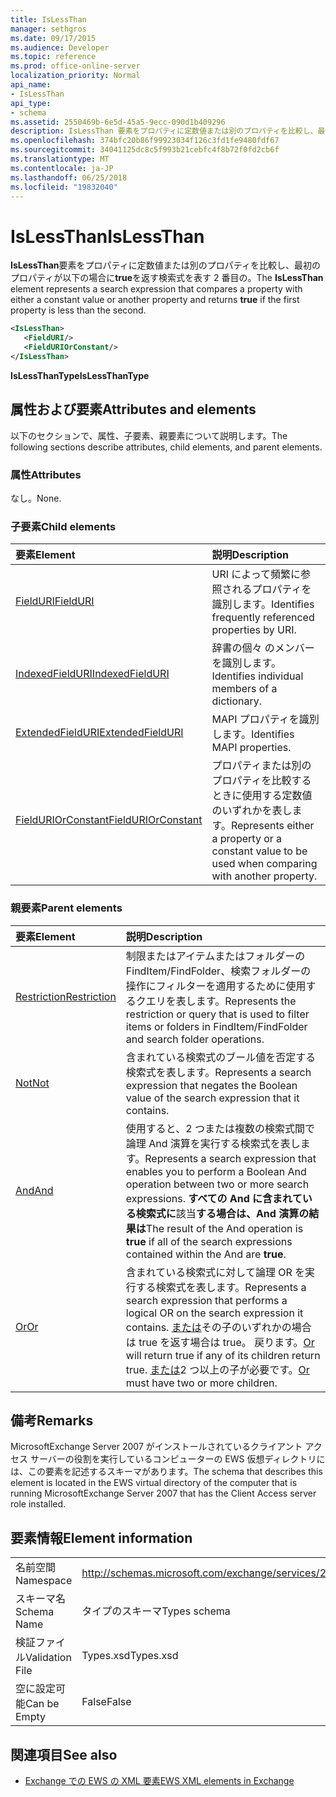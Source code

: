 ```yaml
---
title: IsLessThan
manager: sethgros
ms.date: 09/17/2015
ms.audience: Developer
ms.topic: reference
ms.prod: office-online-server
localization_priority: Normal
api_name:
- IsLessThan
api_type:
- schema
ms.assetid: 2550469b-6e5d-45a5-9ecc-090d1b409296
description: IsLessThan 要素をプロパティに定数値または別のプロパティを比較し、最初のプロパティが以下の場合に true を返す検索式を表す 2 番目の。
ms.openlocfilehash: 374bfc20b86f99923034f126c3fd1fe9480fdf67
ms.sourcegitcommit: 34041125dc8c5f993b21cebfc4f8b72f0fd2cb6f
ms.translationtype: MT
ms.contentlocale: ja-JP
ms.lasthandoff: 06/25/2018
ms.locfileid: "19832040"
---
```

# <a name="islessthan"></a><span data-ttu-id="6c7a2-103">IsLessThan</span><span class="sxs-lookup"><span data-stu-id="6c7a2-103">IsLessThan</span></span>

<span data-ttu-id="6c7a2-104">**IsLessThan**要素をプロパティに定数値または別のプロパティを比較し、最初のプロパティが以下の場合に**true**を返す検索式を表す 2 番目の。</span><span class="sxs-lookup"><span data-stu-id="6c7a2-104">The **IsLessThan** element represents a search expression that compares a property with either a constant value or another property and returns **true** if the first property is less than the second.</span></span> 
  
```xml
<IsLessThan>
   <FieldURI/>
   <FieldURIOrConstant/>
</IsLessThan>
```

 <span data-ttu-id="6c7a2-105">**IsLessThanType**</span><span class="sxs-lookup"><span data-stu-id="6c7a2-105">**IsLessThanType**</span></span>
## <a name="attributes-and-elements"></a><span data-ttu-id="6c7a2-106">属性および要素</span><span class="sxs-lookup"><span data-stu-id="6c7a2-106">Attributes and elements</span></span>

<span data-ttu-id="6c7a2-107">以下のセクションで、属性、子要素、親要素について説明します。</span><span class="sxs-lookup"><span data-stu-id="6c7a2-107">The following sections describe attributes, child elements, and parent elements.</span></span>
  
### <a name="attributes"></a><span data-ttu-id="6c7a2-108">属性</span><span class="sxs-lookup"><span data-stu-id="6c7a2-108">Attributes</span></span>

<span data-ttu-id="6c7a2-109">なし。</span><span class="sxs-lookup"><span data-stu-id="6c7a2-109">None.</span></span>
  
### <a name="child-elements"></a><span data-ttu-id="6c7a2-110">子要素</span><span class="sxs-lookup"><span data-stu-id="6c7a2-110">Child elements</span></span>

|<span data-ttu-id="6c7a2-111">**要素**</span><span class="sxs-lookup"><span data-stu-id="6c7a2-111">**Element**</span></span>|<span data-ttu-id="6c7a2-112">**説明**</span><span class="sxs-lookup"><span data-stu-id="6c7a2-112">**Description**</span></span>|
|:-----|:-----|
|[<span data-ttu-id="6c7a2-113">FieldURI</span><span class="sxs-lookup"><span data-stu-id="6c7a2-113">FieldURI</span></span>](fielduri.md) <br/> |<span data-ttu-id="6c7a2-114">URI によって頻繁に参照されるプロパティを識別します。</span><span class="sxs-lookup"><span data-stu-id="6c7a2-114">Identifies frequently referenced properties by URI.</span></span>  <br/> |
|[<span data-ttu-id="6c7a2-115">IndexedFieldURI</span><span class="sxs-lookup"><span data-stu-id="6c7a2-115">IndexedFieldURI</span></span>](indexedfielduri.md) <br/> |<span data-ttu-id="6c7a2-116">辞書の個々 のメンバーを識別します。</span><span class="sxs-lookup"><span data-stu-id="6c7a2-116">Identifies individual members of a dictionary.</span></span>  <br/> |
|[<span data-ttu-id="6c7a2-117">ExtendedFieldURI</span><span class="sxs-lookup"><span data-stu-id="6c7a2-117">ExtendedFieldURI</span></span>](extendedfielduri.md) <br/> |<span data-ttu-id="6c7a2-118">MAPI プロパティを識別します。</span><span class="sxs-lookup"><span data-stu-id="6c7a2-118">Identifies MAPI properties.</span></span>  <br/> |
|[<span data-ttu-id="6c7a2-119">FieldURIOrConstant</span><span class="sxs-lookup"><span data-stu-id="6c7a2-119">FieldURIOrConstant</span></span>](fielduriorconstant.md) <br/> |<span data-ttu-id="6c7a2-120">プロパティまたは別のプロパティを比較するときに使用する定数値のいずれかを表します。</span><span class="sxs-lookup"><span data-stu-id="6c7a2-120">Represents either a property or a constant value to be used when comparing with another property.</span></span>  <br/> |
   
### <a name="parent-elements"></a><span data-ttu-id="6c7a2-121">親要素</span><span class="sxs-lookup"><span data-stu-id="6c7a2-121">Parent elements</span></span>

|<span data-ttu-id="6c7a2-122">**要素**</span><span class="sxs-lookup"><span data-stu-id="6c7a2-122">**Element**</span></span>|<span data-ttu-id="6c7a2-123">**説明**</span><span class="sxs-lookup"><span data-stu-id="6c7a2-123">**Description**</span></span>|
|:-----|:-----|
|[<span data-ttu-id="6c7a2-124">Restriction</span><span class="sxs-lookup"><span data-stu-id="6c7a2-124">Restriction</span></span>](restriction.md) <br/> |<span data-ttu-id="6c7a2-125">制限またはアイテムまたはフォルダーの FindItem/FindFolder、検索フォルダーの操作にフィルターを適用するために使用するクエリを表します。</span><span class="sxs-lookup"><span data-stu-id="6c7a2-125">Represents the restriction or query that is used to filter items or folders in FindItem/FindFolder and search folder operations.</span></span>  <br/> |
|[<span data-ttu-id="6c7a2-126">Not</span><span class="sxs-lookup"><span data-stu-id="6c7a2-126">Not</span></span>](not.md) <br/> |<span data-ttu-id="6c7a2-127">含まれている検索式のブール値を否定する検索式を表します。</span><span class="sxs-lookup"><span data-stu-id="6c7a2-127">Represents a search expression that negates the Boolean value of the search expression that it contains.</span></span>  <br/> |
|[<span data-ttu-id="6c7a2-128">And</span><span class="sxs-lookup"><span data-stu-id="6c7a2-128">And</span></span>](and.md) <br/> |<span data-ttu-id="6c7a2-129">使用すると、2 つまたは複数の検索式間で論理 And 演算を実行する検索式を表します。</span><span class="sxs-lookup"><span data-stu-id="6c7a2-129">Represents a search expression that enables you to perform a Boolean And operation between two or more search expressions.</span></span> <span data-ttu-id="6c7a2-130">**すべての And に含まれている検索式に**該当**する場合は、And 演算の結果は**</span><span class="sxs-lookup"><span data-stu-id="6c7a2-130">The result of the And operation is **true** if all of the search expressions contained within the And are **true**.</span></span>  <br/> |
|[<span data-ttu-id="6c7a2-131">Or</span><span class="sxs-lookup"><span data-stu-id="6c7a2-131">Or</span></span>](or.md) <br/> |<span data-ttu-id="6c7a2-132">含まれている検索式に対して論理 OR を実行する検索式を表します。</span><span class="sxs-lookup"><span data-stu-id="6c7a2-132">Represents a search expression that performs a logical OR on the search expression it contains.</span></span> <span data-ttu-id="6c7a2-133">[または](or.md)その子のいずれかの場合は true を返す場合は true。 戻ります。</span><span class="sxs-lookup"><span data-stu-id="6c7a2-133">[Or](or.md) will return true if any of its children return true.</span></span> <span data-ttu-id="6c7a2-134">[または](or.md)2 つ以上の子が必要です。</span><span class="sxs-lookup"><span data-stu-id="6c7a2-134">[Or](or.md) must have two or more children.</span></span>  <br/> |
   
## <a name="remarks"></a><span data-ttu-id="6c7a2-135">備考</span><span class="sxs-lookup"><span data-stu-id="6c7a2-135">Remarks</span></span>

<span data-ttu-id="6c7a2-136">MicrosoftExchange Server 2007 がインストールされているクライアント アクセス サーバーの役割を実行しているコンピューターの EWS 仮想ディレクトリには、この要素を記述するスキーマがあります。</span><span class="sxs-lookup"><span data-stu-id="6c7a2-136">The schema that describes this element is located in the EWS virtual directory of the computer that is running MicrosoftExchange Server 2007 that has the Client Access server role installed.</span></span>
  
## <a name="element-information"></a><span data-ttu-id="6c7a2-137">要素情報</span><span class="sxs-lookup"><span data-stu-id="6c7a2-137">Element information</span></span>

|||
|:-----|:-----|
|<span data-ttu-id="6c7a2-138">名前空間</span><span class="sxs-lookup"><span data-stu-id="6c7a2-138">Namespace</span></span>  <br/> |http://schemas.microsoft.com/exchange/services/2006/types  <br/> |
|<span data-ttu-id="6c7a2-139">スキーマ名</span><span class="sxs-lookup"><span data-stu-id="6c7a2-139">Schema Name</span></span>  <br/> |<span data-ttu-id="6c7a2-140">タイプのスキーマ</span><span class="sxs-lookup"><span data-stu-id="6c7a2-140">Types schema</span></span>  <br/> |
|<span data-ttu-id="6c7a2-141">検証ファイル</span><span class="sxs-lookup"><span data-stu-id="6c7a2-141">Validation File</span></span>  <br/> |<span data-ttu-id="6c7a2-142">Types.xsd</span><span class="sxs-lookup"><span data-stu-id="6c7a2-142">Types.xsd</span></span>  <br/> |
|<span data-ttu-id="6c7a2-143">空に設定可能</span><span class="sxs-lookup"><span data-stu-id="6c7a2-143">Can be Empty</span></span>  <br/> |<span data-ttu-id="6c7a2-144">False</span><span class="sxs-lookup"><span data-stu-id="6c7a2-144">False</span></span>  <br/> |
   
## <a name="see-also"></a><span data-ttu-id="6c7a2-145">関連項目</span><span class="sxs-lookup"><span data-stu-id="6c7a2-145">See also</span></span>



- [<span data-ttu-id="6c7a2-146">Exchange での EWS の XML 要素</span><span class="sxs-lookup"><span data-stu-id="6c7a2-146">EWS XML elements in Exchange</span></span>](ews-xml-elements-in-exchange.md)

